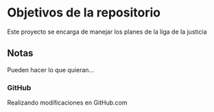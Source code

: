 # Objetivos de la repositorio

Este proyecto se encarga de manejar los planes de la liga de la justicia


## Notas
Pueden hacer lo que quieran...

### GitHub 
Realizando modificaciones en GitHub.com
